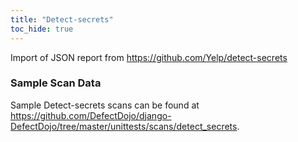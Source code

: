 ```yaml
---
title: "Detect-secrets"
toc_hide: true
---
```

Import of JSON report from <https://github.com/Yelp/detect-secrets>
### Sample Scan Data
Sample Detect-secrets scans can be found at https://github.com/DefectDojo/django-DefectDojo/tree/master/unittests/scans/detect_secrets.